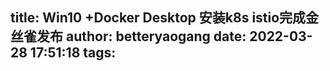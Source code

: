 title: Win10 +Docker Desktop 安装k8s istio完成金丝雀发布
author: betteryaogang
date: 2022-03-28 17:51:18
tags:
---
